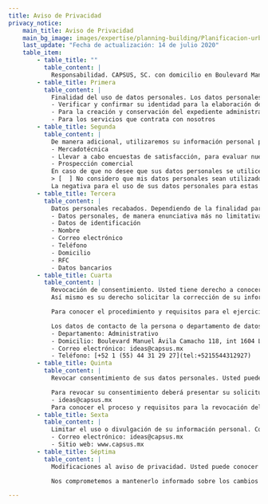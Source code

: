 ```yaml
---
title: Aviso de Privacidad
privacy_notice:
    main_title: Aviso de Privacidad
    main_bg_image: images/expertise/planning-building/Planificacion-urbana-banner.jpg
    last_update: "Fecha de actualización: 14 de julio 2020"
    table_item:
        - table_title: ""
          table_content: |
            Responsabilidad. CAPSUS, SC. con domicilio en Boulevard Manuel Ávila Camacho 118, int 1604 Lomas de Chapultepec, Alcaldía Miguel Hidalgo, c.p. 11000, en la entidad de Ciudad de México, país México, y portal de internet www.capsus.mx, es el responsable del uso y protección de sus datos personales, y al respecto le informamos lo siguiente:
        - table_title: Primera
          table_content: |
            Finalidad del uso de datos personales. Los datos personales que recabamos de usted, los utilizaremos para las siguientes finalidades que están relacionadas con nuestro objeto social. 
            - Verificar y confirmar su identidad para la elaboración de contratos.
            - Para la creación y conservación del expediente administrativo.
            - Para los servicios que contrata con nosotros
        - table_title: Segunda
          table_content: |
            De manera adicional, utilizaremos su información personal para las siguientes finalidades secundarias que no son necesarias para el servicio solicitado, pero que nos permiten y facilitan brindarle una mejor atención.
            - Mercadotécnica
            - Llevar a cabo encuestas de satisfacción, para evaluar nuestra calidad en el servicio.
            - Prospección comercial
            En caso de que no desee que sus datos personales se utilicen para los fines secundarios indíquelo a continuación.
            > [  ] No considero que mis datos personales sean utilizados para los fines antes mencionados.
            La negativa para el uso de sus datos personales para estas finalidades no podrá ser motivo para que le neguemos los servicios y productos que contrata con nosotros.
        - table_title: Tercera
          table_content: |
            Datos personales recabados. Dependiendo de la finalidad para la que Usted nos otorgó sus datos personales, solicitaremos las siguientes categorías.
            - Datos personales, de manera enunciativa más no limitativa
            - Datos de identificación
            - Nombre
            - Correo electrónico
            - Teléfono
            - Domicilio
            - RFC
            - Datos bancarios
        - table_title: Cuarta
          table_content: |
            Revocación de consentimiento. Usted tiene derecho a conocer qué datos personales tenemos de usted, para que los utilizamos y las condiciones del uso que les damos (Acceso). 
            Así mismo es su derecho solicitar la corrección de su información personal en caso de que esté desactualizada, sea inexacta o incompleta (Rectificación); que la eliminemos de nuestros registros o bases de datos cuando considere que la misma no está siendo utilizada adecuadamente (cancelación), así como oponerse al uso de sus datos personales para fines específicos (Oposición). Estos derechos se conocen como derecho ARCO Para el ejercicio de cualquiera de los derechos ARCO, usted deberá presentar la solicitud respectiva a través del siguiente medio. Envío de correo electrónico ideas@capsus.mx

            Para conocer el procedimiento y requisitos para el ejercicio de los derechos ARCO, ponemos a su disposición el siguiente medio. www.capsus.mx

            Los datos de contacto de la persona o departamento de datos personales, que está a cargo de dar trámite a las solicitudes de derecho ARCO, es:
            - Departamento: Administrativo
            - Domicilio: Boulevard Manuel Ávila Camacho 118, int 1604 Lomas de Chapultepec, Miguel Hidalgo 11000, CDMX
            - Correo electrónico: ideas@capsus.mx
            - Teléfono: [+52 1 (55) 44 31 29 27](tel:+5215544312927)
        - table_title: Quinta
          table_content: |
            Revocar consentimiento de sus datos personales. Usted puede revocar el consentimiento que, en su caso, nos haya otorgado para el tratamiento de sus datos personales. Sin embargo, es importante que tenga en cuenta que no en todos los casos podremos atender su solicitud o concluir el uso de forma inmediata, ya que es posible que por alguna obligación legal requiramos seguir tratando sus datos personales. Asimismo, usted deberá considerar que, para ciertos fines, la revocación de su consentimiento implica que no le podamos seguir prestando el servicio que nos solicitó o la conclusión de su relación con nosotros. 

            Para revocar su consentimiento deberá presentar su solicitud a través del siguiente medio:
            - ideas@capsus.mx
            Para conocer el proceso y requisitos para la revocación del consentimiento, ponemos a su disposición el siguiente medio. www.capsus.mx
        - table_title: Sexta
          table_content: |
            Limitar el uso o divulgación de su información personal. Con objeto de que usted pueda limitar el uso y divulgación de su información personal, le ofrecemos los siguientes medios.
            - Correo electrónico: ideas@capsus.mx
            - Sitio web: www.capsus.mx
        - table_title: Séptima
          table_content: |
            Modificaciones al aviso de privacidad. Usted puede conocer los cambios en este aviso de privacidad. El presente aviso de privacidad puede sufrir modificaciones, cambios o actualizaciones derivadas de nuevo requerimientos legales, de nuestras propias necesidades por los productos o servicios que ofrecemos de nuestras prácticas de privacidad; de cambios en nuestro modelo de negocio o por otras causas.

            Nos comprometemos a mantenerlo informado sobre los cambios que pueda sufrir el presente aviso de privacidad, a través de nuestra página web. www.capsus.mx

---
```

